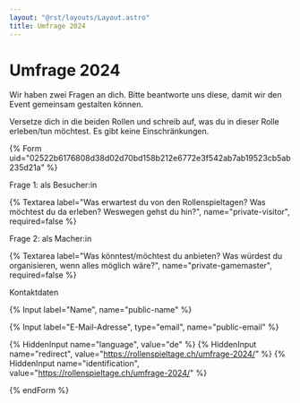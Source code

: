 ```yaml
---
layout: "@rst/layouts/Layout.astro"
title: Umfrage 2024
---
```


# Umfrage 2024

Wir haben zwei Fragen an dich. Bitte beantworte uns diese, damit wir den Event gemeinsam gestalten können.

Versetze dich in die beiden Rollen und schreib auf, was du in dieser Rolle erleben/tun möchtest. Es gibt keine Einschränkungen.

{% Form uid="02522b6176808d38d02d70bd158b212e6772e3f542ab7ab19523cb5ab235d21a" %}

Frage 1: als Besucher:in

{% Textarea label="Was erwartest du von den Rollenspieltagen? Was möchtest du da erleben? Weswegen gehst du hin?", name="private-visitor", required=false %}

Frage 2: als Macher:in

{% Textarea label="Was könntest/möchtest du anbieten? Was würdest du organisieren, wenn alles möglich wäre?", name="private-gamemaster", required=false %}

Kontaktdaten

{% Input label="Name", name="public-name" %}

{% Input label="E-Mail-Adresse", type="email", name="public-email" %}

{% HiddenInput name="language", value="de" %}
{% HiddenInput name="redirect", value="https://rollenspieltage.ch/umfrage-2024/" %}
{% HiddenInput name="identification", value="https://rollenspieltage.ch/umfrage-2024/" %}

{% endForm %}
